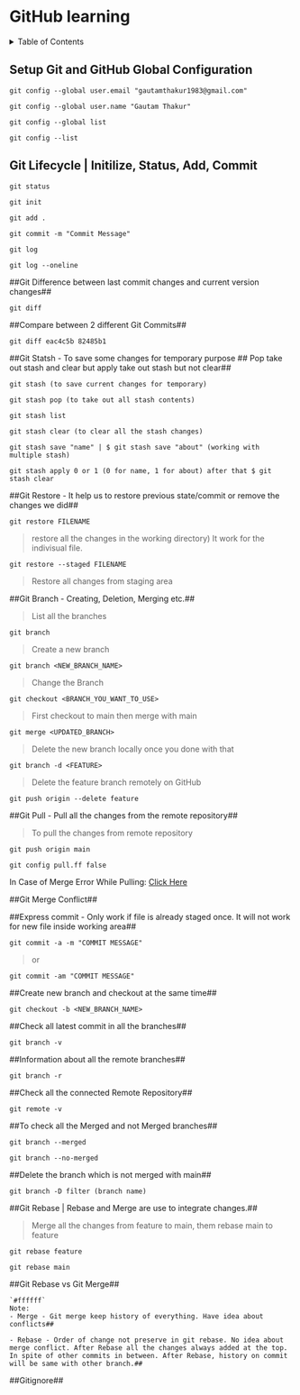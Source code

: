 # GitHub learning

<!-- TABLE OF CONTENTS -->
<details>
  <summary>Table of Contents</summary>
  <ol>
    <li>
      <a href="#setup-git-and-githiub-global-configuration">Setup Git and GitHub Global Configuration</a>
      <ul>
        <li><a href="#built-with">Built With</a></li>
      </ul>
    </li>
    <li>
      <a href="#getting-started">Getting Started</a>
      <ul>
        <li><a href="#prerequisites">Prerequisites</a></li>
        <li><a href="#installation">Installation</a></li>
      </ul>
    </li>
    <li><a href="#usage">Usage</a></li>
    <li><a href="#roadmap">Roadmap</a></li>
    <li><a href="#contributing">Contributing</a></li>
    <li><a href="#license">License</a></li>
    <li><a href="#contact">Contact</a></li>
    <li><a href="#acknowledgments">Acknowledgments</a></li>
  </ol>
</details>

## Setup Git and GitHub Global Configuration ##
```
git config --global user.email "gautamthakur1983@gmail.com"
```
```
git config --global user.name "Gautam Thakur"
```
```
git config --global list
```
```
git config --list
```

##  Git Lifecycle | Initilize, Status, Add, Commit ## 
```
git status
```
```
git init
```
```
git add .
```
```
git commit -m "Commit Message"
```
```
git log
```
```
git log --oneline
```

##Git Difference between last commit changes and current version changes## 
```
git diff
```

##Compare between 2 different Git Commits## 
```
git diff eac4c5b 82485b1
```

##Git Statsh - To save some changes for temporary purpose ## Pop take out stash and clear but apply take out stash but not clear## 
```
git stash (to save current changes for temporary)
```
```
git stash pop (to take out all stash contents)
```
```
git stash list
```
```
git stash clear (to clear all the stash changes)
```
```
git stash save "name" | $ git stash save "about" (working with multiple stash)
```
```
git stash apply 0 or 1 (0 for name, 1 for about) after that $ git stash clear
```

##Git Restore - It help us to restore previous state/commit or remove the changes we did## 
```
git restore FILENAME
```
>restore all the changes in the working directory) It work for the indivisual file.

```
git restore --staged FILENAME
```
>Restore all changes from staging area

##Git Branch - Creating, Deletion, Merging etc.## 
>List all the branches
```
git branch
```
>Create a new branch
```
git branch <NEW_BRANCH_NAME>
```
>Change the Branch
```
git checkout <BRANCH_YOU_WANT_TO_USE>
```
>First checkout to main then merge with main
```
git merge <UPDATED_BRANCH>
```
>Delete the new branch locally once you done with that
```
git branch -d <FEATURE> 
```
>Delete the feature branch remotely on GitHub
```
git push origin --delete feature 
```

##Git Pull - Pull all the changes from the remote repository## 
> To pull the changes from remote repository
```
git push origin main
```
```
git config pull.ff false
``` 
In Case of Merge Error While Pulling: [Click Here](https://stackoverflow.com/questions/62653114/how-can-i-deal-with-this-git-warning-pulling-without-specifying-how-to-reconci)

##Git Merge Conflict## 


##Express commit - Only work if file is already staged once. It will not work for new file inside working area##
```
git commit -a -m "COMMIT MESSAGE"
```
>or
``` 
git commit -am "COMMIT MESSAGE"
```

##Create new branch and checkout at the same time## 
```
git checkout -b <NEW_BRANCH_NAME>
```

##Check all latest commit in all the branches## 
```
git branch -v
```

##Information about all the remote branches## 
```
git branch -r
```

##Check all the connected Remote Repository## 
```
git remote -v
```

##To check all the Merged and not Merged branches## 
```
git branch --merged
```
```
git branch --no-merged
```

##Delete the branch which is not merged with main## 
```
git branch -D filter (branch name)
```

##Git Rebase | Rebase and Merge are use to integrate changes.## 

>Merge all the changes from feature to main, them rebase main to feature
```
git rebase feature 
```
```
git rebase main
```

##Git Rebase vs Git Merge## 
```
`#ffffff`
Note:
- Merge - Git merge keep history of everything. Have idea about conflicts##

- Rebase - Order of change not preserve in git rebase. No idea about merge conflict. After Rebase all the changes always added at the top. In spite of other commits in between. After Rebase, history on commit will be same with other branch.##
```

##Gitignore## 
